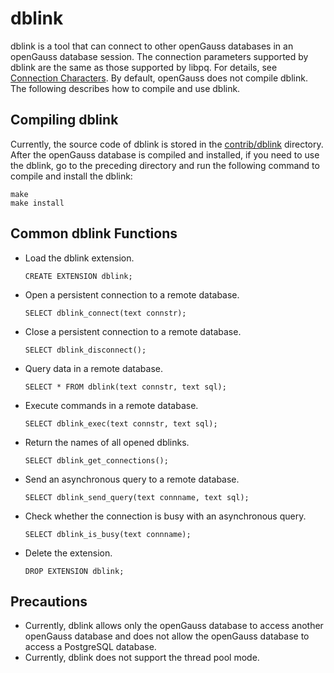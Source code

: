 # dblink<a name="EN-US_TOPIC_0000001111753952"></a>

dblink is a tool that can connect to other openGauss databases in an openGauss database session. The connection parameters supported by dblink are the same as those supported by libpq. For details, see  [Connection Characters](connection-characters.md). By default, openGauss does not compile dblink. The following describes how to compile and use dblink.

## Compiling dblink<a name="section968819125285"></a>

Currently, the source code of dblink is stored in the  [contrib/dblink](https://gitee.com/opengauss/openGauss-server/tree/master/contrib/dblink)  directory. After the openGauss database is compiled and installed, if you need to use the dblink, go to the preceding directory and run the following command to compile and install the dblink:

```
make
make install
```

## Common dblink Functions<a name="section1440011715283"></a>

-   Load the dblink extension.

    ```
    CREATE EXTENSION dblink;
    ```

-   Open a persistent connection to a remote database.

    ```
    SELECT dblink_connect(text connstr);
    ```

-   Close a persistent connection to a remote database.

    ```
    SELECT dblink_disconnect();
    ```

-   Query data in a remote database.

    ```
    SELECT * FROM dblink(text connstr, text sql);
    ```

-   Execute commands in a remote database.

    ```
    SELECT dblink_exec(text connstr, text sql);
    ```

-   Return the names of all opened dblinks.

    ```
    SELECT dblink_get_connections();
    ```

-   Send an asynchronous query to a remote database.

    ```
    SELECT dblink_send_query(text connname, text sql);
    ```

-   Check whether the connection is busy with an asynchronous query.

    ```
    SELECT dblink_is_busy(text connname);
    ```

-   Delete the extension.

    ```
    DROP EXTENSION dblink;
    ```


## Precautions<a name="section1910642310280"></a>

-   Currently, dblink allows only the openGauss database to access another openGauss database and does not allow the openGauss database to access a PostgreSQL database.
-   Currently, dblink does not support the thread pool mode.

